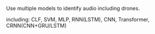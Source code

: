 
Use multiple models to identify audio including drones.


including: CLF, SVM, MLP, RNN(LSTM), CNN, Transformer, CRNN(CNN+GRU/LSTM)
